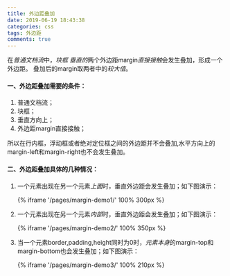 ```yaml
---
title: 外边距叠加
date: 2019-06-19 18:43:38
categories: css
tags: 外边距
comments: true
---
```

在*普通文档流*中，*块框 垂直的*两个外边距margin*直接接触*会发生叠加，形成一个外边距。 叠加后的margin取两者中的*较大值*。

#### 一、外边距叠加需要的条件：

1. 普通文档流；												
2. 块框；
3. 垂直方向上；   
4. 外边距margin直接接触；

所以在行内框，浮动框或者绝对定位框之间的外边距并不会叠加,水平方向上的margin-left和margin-right也不会发生叠加。

#### 二、外边距叠加具体的几种情况：

1. 一个元素出现在另一个元素*上面*时，垂直外边距会发生叠加；如下图演示：

	{% iframe '/pages/margin-demo1/' 100% 300px %}


2. 一个元素出现在另一个元素*内部*时，垂直外边距会发生叠加；如下图演示：

	{% iframe '/pages/margin-demo2/' 100% 350px %}


3. 当一个元素border,padding,height同时为0时，*元素本身*的margin-top和margin-bottom也会发生叠加；如下图演示：

	{% iframe '/pages/margin-demo3/' 100% 210px %}








